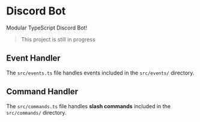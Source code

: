 # Discord Bot

Modular TypeScript Discord Bot!

> This project is still in progress

## Event Handler

The `src/events.ts` file handles events included in the `src/events/` directory.

## Command Handler

The `src/commands.ts` file handles **slash commands** included in the `src/commands/` directory.